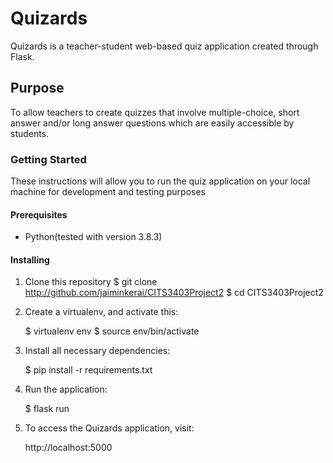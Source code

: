 # Quizards

Quizards is a teacher-student web-based quiz application created through Flask.

## Purpose

To allow teachers to create quizzes that involve multiple-choice, short answer and/or long answer questions which are easily accessible by students. 

### Getting Started

These instructions will allow you to run the quiz application on your local machine for development and testing purposes

#### Prerequisites

- Python(tested with version 3.8.3)

#### Installing

1. Clone this repository
    $ git clone http://github.com/jaiminkerai/CITS3403Project2
    $ cd CITS3403Project2

2. Create a virtualenv, and activate this: 

    $ virtualenv env 
    $ source env/bin/activate

3. Install all necessary dependencies:

    $ pip install -r requirements.txt

4. Run the application:

	  $ flask run

5. To access the Quizards application, visit:

	  http://localhost:5000




